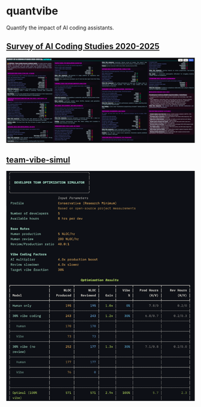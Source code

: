 # quantvibe
Quantify the impact of AI coding assistants.

## [Survey of AI Coding Studies 2020-2025](https://htmlpreview.github.io/?https://github.com/jadnohra/quant-vibe/blob/main/docs/Cheatsheet%20-%20Survey%20of%20AI%20Coding%20Studies%202020-2025.html)

<p align="center"><a href="https://htmlpreview.github.io/?https://github.com/jadnohra/quant-vibe/blob/main/docs/Cheatsheet%20-%20Survey%20of%20AI%20Coding%20Studies%202020-2025.html"><img src="./docs/Cheatsheet - Survey of AI Coding Studies 2020-2025.png" width="640"/></a></p>

## [team-vibe-simul](./team-vibe-simul)
<p align="center"><img src="./team-vibe-simul.png" width="640"/></p>

